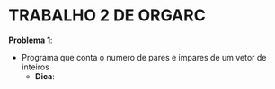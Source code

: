 # TRABALHO 2 DE ORGARC

**Problema 1**: 

* Programa que conta o numero de pares e impares de um vetor de inteiros
	* **Dica**: 
